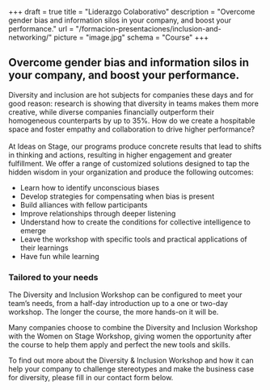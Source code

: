 +++
draft			= true
title			= "Liderazgo Colaborativo"
description 	= "Overcome gender bias and information silos in your company, and boost your performance."
url 				= "/formacion-presentaciones/inclusion-and-networking/"
picture			= "image.jpg"
schema			= "Course"
+++

## Overcome gender bias and information silos in your company, and boost your performance.


Diversity and inclusion are hot subjects for companies these days and for good reason: research is showing that diversity in teams makes them more creative, while diverse companies financially outperform their homogeneous counterparts by up to 35%. How do we create a hospitable space and foster empathy and collaboration to drive higher performance?<br><br>
At Ideas on Stage, our programs produce concrete results that lead to shifts in thinking and actions, resulting in higher engagement and greater fulfillment. We offer a range of customized solutions designed to tap the hidden wisdom in your organization and produce the following outcomes:

* Learn how to identify unconscious biases
* Develop strategies for compensating when bias is present
* Build alliances with fellow participants
* Improve relationships through deeper listening
* Understand how to create the conditions for collective intelligence to emerge
* Leave the workshop with specific tools and practical applications of their learnings
* Have fun while learning

### Tailored to your needs 

The Diversity and Inclusion Workshop can be configured to meet your team’s needs, from a half-day introduction up to a one or two-day workshop. The longer the course, the more hands-on it will be.

Many companies choose to combine the Diversity and Inclusion Workshop with the Women on Stage Workshop, giving women the opportunity after the course to help them apply and perfect the new tools and skills.

To find out more about the Diversity & Inclusion Workshop and how it can help your company to challenge stereotypes and make the business case for diversity, please fill in our contact form below.
